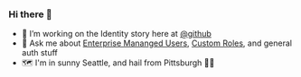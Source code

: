 ### Hi there 👋

- 🔭 I’m working on the Identity story here at [@github](https://github.com/github)
- 💬 Ask me about [Enterprise Mananged Users](https://docs.github.com/en/enterprise-cloud@latest/admin/identity-and-access-management/managing-iam-with-enterprise-managed-users/about-enterprise-managed-users), [Custom Roles](https://docs.github.com/en/enterprise-cloud@latest/organizations/managing-peoples-access-to-your-organization-with-roles/managing-custom-repository-roles-for-an-organization), and general auth stuff
- 🗺 I'm in sunny Seattle, and hail from Pittsburgh 🖤💛

